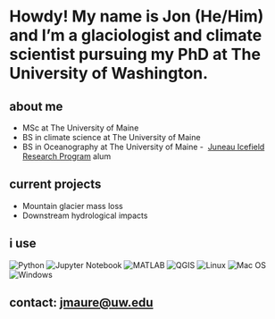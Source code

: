# Howdy! My name is Jon (He/Him) and I’m a glaciologist and climate scientist pursuing my PhD at The University of Washington. 

## about me
-  MSc at The University of Maine 
-  BS in climate science at The University of Maine 
-  BS in Oceanography at The University of Maine 
-  [Juneau Icefield Research Program](https://juneauicefield.org/) alum


## current projects
- Mountain glacier mass loss
- Downstream hydrological impacts


## i use
![Python](https://img.shields.io/badge/python-3670A0?style=for-the-badge&logo=python&logoColor=ffdd54)
![Jupyter Notebook](https://img.shields.io/badge/jupyter-%23FA0F00.svg?style=for-the-badge&logo=jupyter&logoColor=white)
![MATLAB](https://img.shields.io/badge/-MATLAB-orange?style=for-the-badge&logo=MATLAB)
![QGIS](https://img.shields.io/badge/-QGIS-green?style=for-the-badge&logo=QGIS)
![Linux](https://img.shields.io/badge/Linux-FCC624?style=for-the-badge&logo=linux&logoColor=black)
![Mac OS](https://img.shields.io/badge/mac%20os-000000?style=for-the-badge&logo=macos&logoColor=F0F0F0)
![Windows](https://img.shields.io/badge/Windows-0078D6?style=for-the-badge&logo=windows&logoColor=white)


## contact: jmaure@uw.edu
